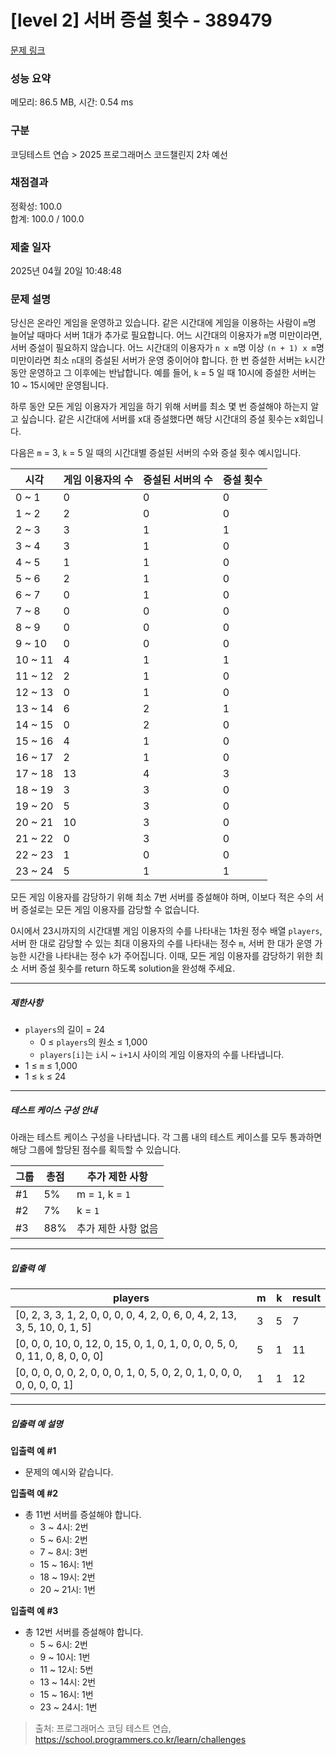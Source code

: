 # [level 2] 서버 증설 횟수 - 389479 

[문제 링크](https://school.programmers.co.kr/learn/courses/30/lessons/389479) 

### 성능 요약

메모리: 86.5 MB, 시간: 0.54 ms

### 구분

코딩테스트 연습 > 2025 프로그래머스 코드챌린지 2차 예선

### 채점결과

정확성: 100.0<br/>합계: 100.0 / 100.0

### 제출 일자

2025년 04월 20일 10:48:48

### 문제 설명

<p>당신은 온라인 게임을 운영하고 있습니다. 같은 시간대에 게임을 이용하는 사람이 <code>m</code>명 늘어날 때마다 서버 1대가 추가로 필요합니다. 어느 시간대의 이용자가 <code>m</code>명 미만이라면, 서버 증설이 필요하지 않습니다. 어느 시간대의 이용자가 <code>n x m</code>명 이상 <code>(n + 1) x m</code>명 미만이라면 최소 <code>n</code>대의 증설된 서버가 운영 중이어야 합니다. 한 번 증설한 서버는 <code>k</code>시간 동안 운영하고 그 이후에는 반납합니다. 예를 들어, <code>k</code> = 5 일 때 10시에 증설한 서버는 10 ~ 15시에만 운영됩니다.</p>

<p>하루 동안 모든 게임 이용자가 게임을 하기 위해 서버를 최소 몇 번 증설해야 하는지 알고 싶습니다. 같은 시간대에 서버를 x대 증설했다면 해당 시간대의 증설 횟수는 x회입니다.</p>

<p>다음은 <code>m</code> = 3, <code>k</code> = 5 일 때의 시간대별 증설된 서버의 수와 증설 횟수 예시입니다.</p>
<table class="table">
        <thead><tr>
<th>시각</th>
<th>게임 이용자의 수</th>
<th>증설된 서버의 수</th>
<th>증설 횟수</th>
</tr>
</thead>
        <tbody><tr>
<td>0 ~ 1</td>
<td>0</td>
<td>0</td>
<td>0</td>
</tr>
<tr>
<td>1 ~ 2</td>
<td>2</td>
<td>0</td>
<td>0</td>
</tr>
<tr>
<td>2 ~ 3</td>
<td>3</td>
<td>1</td>
<td>1</td>
</tr>
<tr>
<td>3 ~ 4</td>
<td>3</td>
<td>1</td>
<td>0</td>
</tr>
<tr>
<td>4 ~ 5</td>
<td>1</td>
<td>1</td>
<td>0</td>
</tr>
<tr>
<td>5 ~ 6</td>
<td>2</td>
<td>1</td>
<td>0</td>
</tr>
<tr>
<td>6 ~ 7</td>
<td>0</td>
<td>1</td>
<td>0</td>
</tr>
<tr>
<td>7 ~ 8</td>
<td>0</td>
<td>0</td>
<td>0</td>
</tr>
<tr>
<td>8 ~ 9</td>
<td>0</td>
<td>0</td>
<td>0</td>
</tr>
<tr>
<td>9 ~ 10</td>
<td>0</td>
<td>0</td>
<td>0</td>
</tr>
<tr>
<td>10 ~ 11</td>
<td>4</td>
<td>1</td>
<td>1</td>
</tr>
<tr>
<td>11 ~ 12</td>
<td>2</td>
<td>1</td>
<td>0</td>
</tr>
<tr>
<td>12 ~ 13</td>
<td>0</td>
<td>1</td>
<td>0</td>
</tr>
<tr>
<td>13 ~ 14</td>
<td>6</td>
<td>2</td>
<td>1</td>
</tr>
<tr>
<td>14 ~ 15</td>
<td>0</td>
<td>2</td>
<td>0</td>
</tr>
<tr>
<td>15 ~ 16</td>
<td>4</td>
<td>1</td>
<td>0</td>
</tr>
<tr>
<td>16 ~ 17</td>
<td>2</td>
<td>1</td>
<td>0</td>
</tr>
<tr>
<td>17 ~ 18</td>
<td>13</td>
<td>4</td>
<td>3</td>
</tr>
<tr>
<td>18 ~ 19</td>
<td>3</td>
<td>3</td>
<td>0</td>
</tr>
<tr>
<td>19 ~ 20</td>
<td>5</td>
<td>3</td>
<td>0</td>
</tr>
<tr>
<td>20 ~ 21</td>
<td>10</td>
<td>3</td>
<td>0</td>
</tr>
<tr>
<td>21 ~ 22</td>
<td>0</td>
<td>3</td>
<td>0</td>
</tr>
<tr>
<td>22 ~ 23</td>
<td>1</td>
<td>0</td>
<td>0</td>
</tr>
<tr>
<td>23 ~ 24</td>
<td>5</td>
<td>1</td>
<td>1</td>
</tr>
</tbody>
      </table>
<p>모든 게임 이용자를 감당하기 위해 최소 7번 서버를 증설해야 하며, 이보다 적은 수의 서버 증설로는 모든 게임 이용자를 감당할 수 없습니다.</p>

<p>0시에서 23시까지의 시간대별 게임 이용자의 수를 나타내는 1차원 정수 배열 <code>players</code>, 서버 한 대로 감당할 수 있는 최대 이용자의 수를 나타내는 정수 <code>m</code>, 서버 한 대가 운영 가능한 시간을 나타내는 정수 <code>k</code>가 주어집니다. 이때, 모든 게임 이용자를 감당하기 위한 최소 서버 증설 횟수를 return 하도록 solution을 완성해 주세요.</p>

<hr>

<h5>제한사항</h5>

<ul>
<li><code>players</code>의 길이 = 24

<ul>
<li>0 ≤ <code>players</code>의 원소 ≤ 1,000</li>
<li><code>players[i]</code>는 <code>i</code>시 ~ <code>i+1</code>시 사이의 게임 이용자의 수를 나타냅니다.</li>
</ul></li>
<li>1 ≤ <code>m</code> ≤ 1,000</li>
<li>1 ≤ <code>k</code> ≤ 24</li>
</ul>

<hr>

<h5>테스트 케이스 구성 안내</h5>

<p>아래는 테스트 케이스 구성을 나타냅니다. 각 그룹 내의 테스트 케이스를 모두 통과하면 해당 그룹에 할당된 점수를 획득할 수 있습니다.</p>
<table class="table">
        <thead><tr>
<th>그룹</th>
<th>총점</th>
<th>추가 제한 사항</th>
</tr>
</thead>
        <tbody><tr>
<td>#1</td>
<td>5%</td>
<td>m = <code>1</code>, k = <code>1</code></td>
</tr>
<tr>
<td>#2</td>
<td>7%</td>
<td>k = <code>1</code></td>
</tr>
<tr>
<td>#3</td>
<td>88%</td>
<td>추가 제한 사항 없음</td>
</tr>
</tbody>
      </table>
<hr>

<h5>입출력 예</h5>
<table class="table">
        <thead><tr>
<th>players</th>
<th>m</th>
<th>k</th>
<th>result</th>
</tr>
</thead>
        <tbody><tr>
<td>[0, 2, 3, 3, 1, 2, 0, 0, 0, 0, 4, 2, 0, 6, 0, 4, 2, 13, 3, 5, 10, 0, 1, 5]</td>
<td>3</td>
<td>5</td>
<td>7</td>
</tr>
<tr>
<td>[0, 0, 0, 10, 0, 12, 0, 15, 0, 1, 0, 1, 0, 0, 0, 5, 0, 0, 11, 0, 8, 0, 0, 0]</td>
<td>5</td>
<td>1</td>
<td>11</td>
</tr>
<tr>
<td>[0, 0, 0, 0, 0, 2, 0, 0, 0, 1, 0, 5, 0, 2, 0, 1, 0, 0, 0, 0, 0, 0, 0, 1]</td>
<td>1</td>
<td>1</td>
<td>12</td>
</tr>
</tbody>
      </table>
<hr>

<h5>입출력 예 설명</h5>

<p><strong>입출력 예 #1</strong></p>

<ul>
<li>문제의 예시와 같습니다.</li>
</ul>

<p><strong>입출력 예 #2</strong></p>

<ul>
<li>총 11번 서버를 증설해야 합니다.

<ul>
<li>3 ~ 4시: 2번</li>
<li>5 ~ 6시: 2번</li>
<li>7 ~ 8시: 3번</li>
<li>15 ~ 16시: 1번</li>
<li>18 ~ 19시: 2번</li>
<li>20 ~ 21시: 1번</li>
</ul></li>
</ul>

<p><strong>입출력 예 #3</strong></p>

<ul>
<li>총 12번 서버를 증설해야 합니다.

<ul>
<li>5 ~ 6시: 2번</li>
<li>9 ~ 10시: 1번</li>
<li>11 ~ 12시: 5번</li>
<li>13 ~ 14시: 2번</li>
<li>15 ~ 16시: 1번</li>
<li>23 ~ 24시: 1번</li>
</ul></li>
</ul>


> 출처: 프로그래머스 코딩 테스트 연습, https://school.programmers.co.kr/learn/challenges